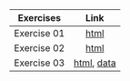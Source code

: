Exercises        | Link
:-----:          | :--------:
Exercise 01      | [html](../exercise_pluto_01)
Exercise 02      | [html](../exercise_pluto_02)
Exercise 03      | [html](../exercise_pluto_03), [data](../assets/data/FINC462-662_SP22_DiscountFactors.xlsx)